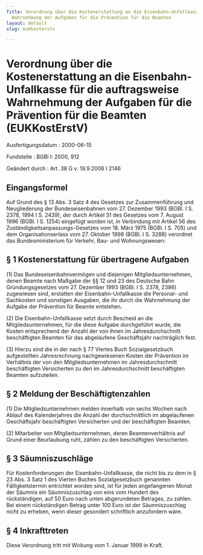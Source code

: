 ```yaml
---
Title: Verordnung über die Kostenerstattung an die Eisenbahn-Unfallkasse für die auftragsweise
  Wahrnehmung der Aufgaben für die Prävention für die Beamten
layout: default
slug: eukkosterstv

---
```


# Verordnung über die Kostenerstattung an die Eisenbahn-Unfallkasse für die auftragsweise Wahrnehmung der Aufgaben für die Prävention für die Beamten (EUKKostErstV)

Ausfertigungsdatum
:   2000-06-15

Fundstelle
:   BGBl I: 2000, 912

Geändert durch
:   Art. 38 G v. 19.9.2006 I 2146


## Eingangsformel

Auf Grund des § 13 Abs. 3 Satz 4 des Gesetzes zur Zusammenführung und
Neugliederung der Bundeseisenbahnen vom 27. Dezember 1993 (BGBl. I S.
2378, 1994 I S. 2439), der durch Artikel 31 des Gesetzes vom 7. August
1996 (BGBl. I S. 1254) eingefügt worden ist, in Verbindung mit Artikel
56 des Zuständigkeitsanpassungs-Gesetzes vom 18. März 1975 (BGBl. I S.
705) und dem Organisationserlass vom 27. Oktober 1998 (BGBl. I S.
3288) verordnet das Bundesministerium für Verkehr, Bau- und
Wohnungswesen:


## § 1 Kostenerstattung für übertragene Aufgaben

(1) Das Bundeseisenbahnvermögen und diejenigen Mitgliedsunternehmen,
denen Beamte nach Maßgabe der §§ 12 und 23 des Deutsche Bahn
Gründungsgesetzes vom 27. Dezember 1993 (BGBl. I S. 2378, 2386)
zugewiesen sind, erstatten der Eisenbahn-Unfallkasse die Personal- und
Sachkosten und sonstigen Ausgaben, die ihr durch die Wahrnehmung der
Aufgabe der Prävention für Beamte entstehen.

(2) Die Eisenbahn-Unfallkasse setzt durch Bescheid an die
Mitgliedsunternehmen, für die diese Aufgabe durchgeführt wurde, die
Kosten entsprechend der Anzahl der von ihnen im Jahresdurchschnitt
beschäftigten Beamten für das abgelaufene Geschäftsjahr nachträglich
fest.

(3) Hierzu sind die in der nach § 77 Viertes Buch Sozialgesetzbuch
aufgestellten Jahresrechnung nachgewiesenen Kosten der Prävention im
Verhältnis der von den Mitgliedsunternehmen im Jahresdurchschnitt
beschäftigten Versicherten zu den im Jahresdurchschnitt beschäftigten
Beamten aufzuteilen.


## § 2 Meldung der Beschäftigtenzahlen

(1) Die Mitgliedsunternehmen melden innerhalb von sechs Wochen nach
Ablauf des Kalenderjahres die Anzahl der durchschnittlich im
abgelaufenen Geschäftsjahr beschäftigten Versicherten und der
beschäftigten Beamten.

(2) Mitarbeiter von Mitgliedsunternehmen, deren Beamtenverhältnis auf
Grund einer Beurlaubung ruht, zählen zu den beschäftigten
Versicherten.


## § 3 Säumniszuschläge

Für Kostenforderungen der Eisenbahn-Unfallkasse, die nicht bis zu dem
in § 23 Abs. 3 Satz 1 des Vierten Buches Sozialgesetzbuch genannten
Fälligkeitstermin entrichtet worden sind, ist für jeden angefangenen
Monat der Säumnis ein Säumniszuschlag von eins vom Hundert des
rückständigen, auf 50 Euro nach unten abgerundeten Betrages, zu
zahlen. Bei einem rückständigen Betrag unter 100 Euro ist der
Säumniszuschlag nicht zu erheben, wenn dieser gesondert schriftlich
anzufordern wäre.


## § 4 Inkrafttreten

Diese Verordnung tritt mit Wirkung vom 1. Januar 1999 in Kraft.

